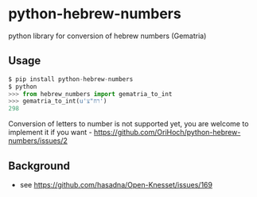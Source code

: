 # python-hebrew-numbers
python library for conversion of hebrew numbers (Gematria)

## Usage

```python
$ pip install python-hebrew-numbers
$ python
>>> from hebrew_numbers import gematria_to_int
>>> gematria_to_int(u'רח"צ')
298
```

Conversion of letters to number is not supported yet, you are welcome to implement it if you want - https://github.com/OriHoch/python-hebrew-numbers/issues/2

## Background
* see https://github.com/hasadna/Open-Knesset/issues/169
